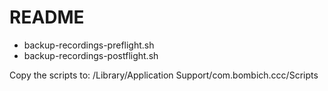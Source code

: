# README

- backup-recordings-preflight.sh
- backup-recordings-postflight.sh

Copy the scripts to:
/Library/Application Support/com.bombich.ccc/Scripts

